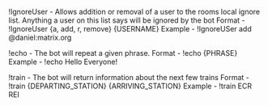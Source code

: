 !IgnoreUser - Allows addition or removal of a user to the rooms local ignore list. Anything a user on this list says will be ignored by the bot
	Format  - !IgnoreUser {a, add, r, remove} {USERNAME} 
	Example - !IgnoreUSer add @daniel:matrix.org

!echo       - The bot will repeat a given phrase.
	Format  - !echo {PHRASE}
	Example - !echo Hello Everyone!

!train      - The bot will return information about the next few trains
    Format  - !train {DEPARTING_STATION} {ARRIVING_STATION}
    Example - !train ECR REI
